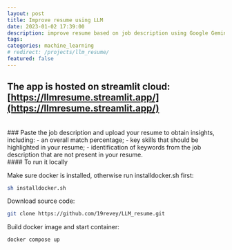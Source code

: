 ```yaml
---
layout: post
title: Improve resume using LLM
date: 2023-01-02 17:39:00
description: improve resume based on job description using Google Gemini Pro
tags: 
categories: machine_learning
# redirect: /projects/llm_resume/
featured: false
---
```



## The app is hosted on streamlit cloud: [https://llmresume.streamlit.app/](https://llmresume.streamlit.app/)

<br>
### Paste the job description and upload your resume to obtain insights, including: 
- an overall match percentage; 
- key skills that should be highlighted in your resume; 
- identification of keywords from the job description that are not present in your resume.



<br>
#### To run it locally

Make sure docker is installed, otherwise run installdocker.sh first:
```bash
sh installdocker.sh
```
Download source code:
```bash
git clone https://github.com/19revey/LLM_resume.git
```
Build docker image and start container:
```bash
docker compose up
```